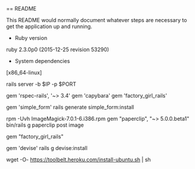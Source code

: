 == README

This README would normally document whatever steps are necessary to get the
application up and running.

* Ruby version 

ruby 2.3.0p0 (2015-12-25 revision 53290) 

* System dependencies

[x86_64-linux]

rails server -b $IP -p $PORT

gem 'rspec-rails', '~> 3.4'
gem 'capybara'
gem 'factory_girl_rails'

gem 'simple_form'
rails generate simple_form:install

rpm -Uvh ImageMagick-7.0.1-6.i386.rpm
gem "paperclip", "~> 5.0.0.beta1"
bin/rails g paperclip post image

gem "factory_girl_rails"

gem 'devise'
rails g devise:install

wget -O- https://toolbelt.heroku.com/install-ubuntu.sh | sh

